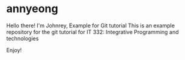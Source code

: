 # annyeong
Hello there!
I'm Johnrey, Example for Git tutorial
This is an example repository for the git tutorial for IT 332: Integrative Programming and
technologies

Enjoy!

